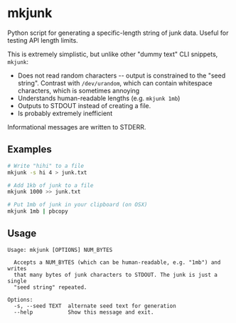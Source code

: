 # mkjunk

Python script for generating a specific-length string of junk data. Useful for testing API length limits.

This is extremely simplistic, but unlike other "dummy text" CLI snippets, `mkjunk`:

- Does not read random characters -- output is constrained to the "seed string". Contrast with `/dev/urandom`, which can contain whitespace characters, which is sometimes annoying
- Understands human-readable lengths (e.g. `mkjunk 1mb`)
- Outputs to STDOUT instead of creating a file.
- Is probably extremely inefficient

Informational messages are written to STDERR.

## Examples

``` bash
# Write "hihi" to a file
mkjunk -s hi 4 > junk.txt

# Add 1kb of junk to a file
mkjunk 1000 >> junk.txt

# Put 1mb of junk in your clipboard (on OSX)
mkjunk 1mb | pbcopy

```

## Usage

```
Usage: mkjunk [OPTIONS] NUM_BYTES

  Accepts a NUM_BYTES (which can be human-readable, e.g. "1mb") and writes
  that many bytes of junk characters to STDOUT. The junk is just a single
  "seed string" repeated.

Options:
  -s, --seed TEXT  alternate seed text for generation
  --help           Show this message and exit.
```